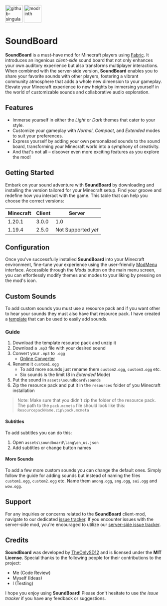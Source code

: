 [<img alt="github-singular" height="56" src="https://cdn.jsdelivr.net/npm/@intergrav/devins-badges@3/assets/cozy/social/github-singular_vector.svg">](https://github.com/TheOnlySD12) <img alt="modrinth" height="56" src="https://cdn.jsdelivr.net/npm/@intergrav/devins-badges@3/assets/cozy/available/modrinth_vector.svg">

# SoundBoard

**SoundBoard** is a must-have mod for Minecraft players using [Fabric](https://fabricmc.net). It introduces an ingenious *client-side* sound board that not only enhances your own auditory experience but also transforms multiplayer interactions. When combined with the server-side version, **SoundBoard** enables you to share your favorite sounds with other players, fostering a vibrant community atmosphere that adds a whole new dimension to your gameplay. Elevate your Minecraft experience to new heights by immersing yourself in the world of customizable sounds and collaborative audio exploration.

## Features

- Immerse yourself in either the *Light* or *Dark* themes that cater to your style.
- Customize your gameplay with *Normal*, *Compact*, and *Extended* modes to suit your preferences.
- Express yourself by adding your own personalized sounds to the sound board, transforming your Minecraft world into a symphony of creativity.
- And that's not all – discover even more exciting features as you explore the mod!

## Getting Started

Embark on your sound adventure with **SoundBoard** by downloading and installing the version tailored for your Minecraft setup. Find your groove and redefine how you interact with the game. This table that can help you choose the correct versions:

| Minecraft | Client | Server |
| -- | -- | -- |
| 1.20.1 | 3.0.0 | 1.0 |
| 1.19.4 | 2.5.0 | Not Supported *yet*|


## Configuration

Once you've successfully installed **SoundBoard** into your Minecraft environment, fine-tune your experience using the user-friendly [ModMenu](https://modrinth.com/mod/modmenu) interface. Accessible through the *Mods* button on the main menu screen, you can effortlessly modify themes and modes to your liking by pressing on the mod's icon.

## Custom Sounds

To add custom sounds you must use a resource pack and if you want other to hear your sounds they must also have that resource pack. I have created a [template](https://github.com/TheOnlySD12/SoundBoardResourcePack) that can be used to easily add sounds.

### Guide

1. Download the template resource pack and unzip it
2. Download a `.mp3` file with your desired sound
3. Convert your `.mp3` to `.ogg`
   - [Online Converter](https://convertio.co/mp3-ogg/)
4. Rename it `custom1.ogg`
   - To add more sounds just rename them `custom2.ogg`, `custom3.ogg` etc.
   - Six sounds is the limit (8 in *Extended* Mode)
5. Put the sound in `assets\soundboard\sounds`
6. Zip the resource pack and put it in the `resources` folder of you Minecraft installation

> Note: Make sure that you didn't zip the folder of the resource pack. The path to the `pack.mcmeta` file should look like this: `ResourcepackName.zip\pack.mcmeta`

#### Subtitles

To add subtitles you can do this:

1. Open `assets\soundboard\lang\en_us.json`
2. Add subtitles or change button names

#### More Sounds

To add a few more custom sounds you can change the default ones. Simply follow the guide for adding sounds but instead of naming the files `custom1.ogg`, `custom2.ogg` etc. Name them `among.ogg`, `smg.ogg`, `sui.ogg` and  `wow.ogg`.

## Support

For any inquiries or concerns related to the **SoundBoard** client-mod, navigate to our dedicated [issue tracker](https://github.com/TheOnlySD12/SoundBoard/issues). If you encounter issues with the server-side mod, you're encouraged to utilize our [server-side issue tracker](https://github.com/TheOnlySD12/SoundBoard-Server-Fabric/issues).

## Credits

**SoundBoard** was developed by [TheOnlySD12](https://github.com/TheOnlySD12) and is licensed under the **MIT License**. Special thanks to the following people for their contributions to the project:

- Me (Code Review)
- Myself (Ideas)
- I (Testing)

I hope you enjoy using **SoundBoard**! Please don't hesitate to use *the issue tracker* if you have any feedback or suggestions.